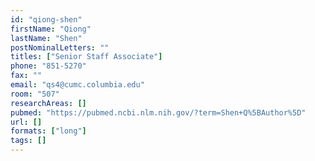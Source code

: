 ```yaml
---
id: "qiong-shen"
firstName: "Qiong"
lastName: "Shen"
postNominalLetters: ""
titles: ["Senior Staff Associate"]
phone: "851-5270"
fax: ""
email: "qs4@cumc.columbia.edu"
room: "507"
researchAreas: []
pubmed: "https://pubmed.ncbi.nlm.nih.gov/?term=Shen+Q%5BAuthor%5D"
url: []
formats: ["long"]
tags: []
---
```

